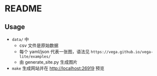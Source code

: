 # README

## Usage

- `data/` 中
    - csv 文件是原始数据
    - 每个 yaml/json 代表一张图，语法见 `https://vega.github.io/vega-lite/examples/`
    - 由 generate_site.py 生成图片
- `make` 生成网站并在 [http://localhost:26919](http://localhost:26919) 预览
